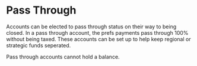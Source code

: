 # Pass Through

Accounts can be elected to pass through status on their way to being closed.  In a pass through account, the prefs payments pass through 100% without being taxed.  These accounts can be set up to help keep regional or strategic funds seperated.

Pass through accounts cannot hold a balance.
